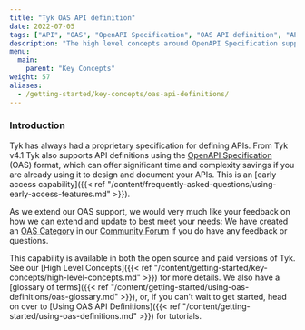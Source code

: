 ```yaml
---
title: "Tyk OAS API definition"
date: 2022-07-05
tags: ["API", "OAS", "OpenAPI Specification", "OAS API definition", "API definition"]
description: "The high level concepts around OpenAPI Specification support in Tyk"
menu:
  main:
    parent: "Key Concepts"
weight: 57
aliases:
  - /getting-started/key-concepts/oas-api-definitions/
---
```


### Introduction

Tyk has always had a proprietary specification for defining APIs. From Tyk v4.1 Tyk also supports API definitions using the [OpenAPI Specification](https://swagger.io/specification/) (OAS) format, which can offer significant time and complexity savings if you are already using it to design and document your APIs. This is an [early access capability]({{< ref "/content/frequently-asked-questions/using-early-access-features.md" >}}).

As we extend our OAS support, we would very much like your feedback on how we can extend and update to best meet your needs: We have created an [OAS Category](https://community.tyk.io/c/oas/21) in our [Community Forum](https://community.tyk.io/) if you do have any feedback or questions.

This capability is available in both the open source and paid versions of Tyk. See our [High Level Concepts]({{< ref "/content/getting-started/key-concepts/high-level-concepts.md" >}}) for more details. We also have a [glossary of terms]({{< ref "/content/getting-started/using-oas-definitions/oas-glossary.md" >}}), or, if you can’t wait to get started, head on over to [Using OAS API Definitions]({{< ref "/content/getting-started/using-oas-definitions.md" >}}) for tutorials.

